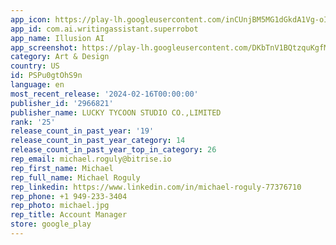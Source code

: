 ```yaml
---
app_icon: https://play-lh.googleusercontent.com/inCUnjBM5MG1dGkdA1Vg-oI715Ij-WAzcRbETNbqbdfxptm0-dFHjXitD9MPucI62TUJ
app_id: com.ai.writingassistant.superrobot
app_name: Illusion AI
app_screenshot: https://play-lh.googleusercontent.com/DKbTnV1BQtzquKgfMQcfjiN-r-VgSGLPhZoLXg3WTipEu5zzEAm2hUpuyQ6DyLed1Mc
category: Art & Design
country: US
id: PSPu0gtOhS9n
language: en
most_recent_release: '2024-02-16T00:00:00'
publisher_id: '2966821'
publisher_name: LUCKY TYCOON STUDIO CO.,LIMITED
rank: '25'
release_count_in_past_year: '19'
release_count_in_past_year_category: 14
release_count_in_past_year_top_in_category: 26
rep_email: michael.roguly@bitrise.io
rep_first_name: Michael
rep_full_name: Michael Roguly
rep_linkedin: https://www.linkedin.com/in/michael-roguly-77376710
rep_phone: +1 949-233-3404
rep_photo: michael.jpg
rep_title: Account Manager
store: google_play
---
```

